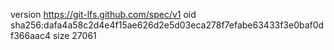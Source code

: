 version https://git-lfs.github.com/spec/v1
oid sha256:dafa4a58c2d4e4f15ae626d2e5d03eca278f7efabe63433f3e0baf0df366aac4
size 27061
